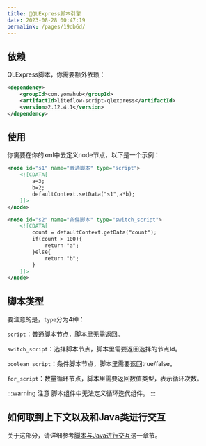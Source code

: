 ```yaml
---
title: 🥞QLExpress脚本引擎
date: 2023-08-28 00:47:19
permalink: /pages/19db6d/
---
```


## 依赖

QLExpress脚本，你需要额外依赖：

```xml
<dependency>
    <groupId>com.yomahub</groupId>
    <artifactId>liteflow-script-qlexpress</artifactId>
    <version>2.12.4.1</version>
</dependency>
```

## 使用

你需要在你的xml中去定义node节点，以下是一个示例：

```xml
<node id="s1" name="普通脚本" type="script">
    <![CDATA[
        a=3;
        b=2;
        defaultContext.setData("s1",a*b);
    ]]>
</node>

<node id="s2" name="条件脚本" type="switch_script">
    <![CDATA[
        count = defaultContext.getData("count");
        if(count > 100){
            return "a";
        }else{
            return "b";
        }
    ]]>
</node>
```

## 脚本类型

要注意的是，`type`分为4种：

`script`：普通脚本节点，脚本里无需返回。

`switch_script`：选择脚本节点，脚本里需要返回选择的节点Id。

`boolean_script`：条件脚本节点，脚本里需要返回true/false。

`for_script`：数量循环节点，脚本里需要返回数值类型，表示循环次数。

:::warning 注意
脚本组件中无法定义循环迭代组件。
:::

## 如何取到上下文以及和Java类进行交互

关于这部分，请详细参考[脚本与Java进行交互](/pages/d861c8/)这一章节。